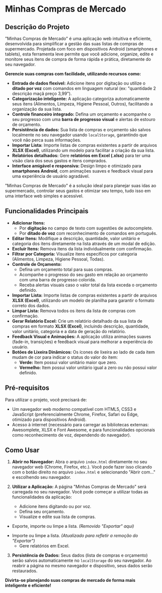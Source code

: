 # Minhas Compras de Mercado

## Descrição do Projeto

"Minhas Compras de Mercado" é uma aplicação web intuitiva e eficiente, desenvolvida para simplificar a gestão das suas listas de compras de supermercado. Projetada com foco em dispositivos Android (smartphones e tablets), esta ferramenta leve permite que você adicione, organize, edite e monitore seus itens de compra de forma rápida e prática, diretamente do seu navegador.

**Gerencie suas compras com facilidade, utilizando recursos como:**

*   **Entrada de dados flexível:** Adicione itens por digitação ou utilize o **ditado por voz** com comandos em linguagem natural (ex: "quantidade 2 descrição maçã preço 3,99").
*   **Categorização inteligente:** A aplicação categoriza automaticamente seus itens (Alimentos, Limpeza, Higiene Pessoal, Outros), facilitando a organização da sua lista.
*   **Controle financeiro integrado:** Defina um orçamento e acompanhe o seu progresso com uma **barra de progresso visual** e alertas de estouro de orçamento.
*   **Persistência de dados:** Sua lista de compras e orçamento são salvos localmente no seu navegador usando `localStorage`, garantindo que você não perca suas informações.
*   **Importar Lista:** Importe listas de compras existentes a partir de arquivos **XLSX (Excel)**, utilizando um modelo para facilitar a criação da sua lista.
*   **Relatórios detalhados:** Gere **relatórios em Excel (.xlsx)** para ter uma visão clara dos seus gastos e itens comprados.
*   **Interface amigável e responsiva:** Design limpo e otimizado para **smartphones Android**, com animações suaves e feedback visual para uma experiência de usuário agradável.

"Minhas Compras de Mercado" é a solução ideal para planejar suas idas ao supermercado, controlar seus gastos e otimizar seu tempo, tudo isso em uma interface web simples e acessível.

## Funcionalidades Principais

*   **Adicionar Itens:**
    *   Por **digitação** no campo de texto com sugestões de autocomplete.
    *   Por **ditado de voz** com reconhecimento de comandos em português.
*   **Editar Itens:** Modifique a descrição, quantidade, valor unitário e categoria dos itens diretamente na lista através de um modal de edição.
*   **Excluir Itens:** Remova itens da lista individualmente com confirmação.
*   **Filtrar por Categoria:** Visualize itens específicos por categoria (Alimentos, Limpeza, Higiene Pessoal, Todas).
*   **Controle de Orçamento:**
    *   Defina um orçamento total para suas compras.
    *   Acompanhe o progresso do seu gasto em relação ao orçamento com uma barra de progresso colorida.
    *   Receba alertas visuais caso o valor total da lista exceda o orçamento definido.
*   **Importar Lista:** Importe listas de compras existentes a partir de arquivos **XLSX (Excel)**, utilizando um modelo de planilha para garantir o formato correto dos dados.
*   **Limpar Lista:** Remova todos os itens da lista de compras com confirmação.
*   **Gerar Relatório Excel:** Crie um relatório detalhado da sua lista de compras em formato **XLSX (Excel)**, incluindo descrição, quantidade, valor unitário, categoria e a data de geração do relatório.
*   **Feedback Visual e Animações:** A aplicação utiliza animações suaves (fade-in, transições) e feedback visual para melhorar a experiência do usuário.
*   **Botões de Lixeira Dinâmicos:** Os ícones de lixeira ao lado de cada item mudam de cor para indicar o status do valor do item:
    *   **Verde:** Item possui valor unitário maior que zero.
    *   **Vermelho:** Item possui valor unitário igual a zero ou não possui valor definido.

## Pré-requisitos

Para utilizar o projeto, você precisará de:

*   Um navegador web moderno compatível com HTML5, CSS3 e JavaScript (preferencialmente Chrome, Firefox, Safari ou Edge, otimizado para dispositivos Android).
*   Acesso à internet (necessário para carregar as bibliotecas externas: Awesomplete, XLSX e Font Awesome, e para funcionalidades opcionais como reconhecimento de voz, dependendo do navegador).

## Como Usar

1.  **Abrir no Navegador:** Abra o arquivo `index.html` diretamente no seu navegador web (Chrome, Firefox, etc.). Você pode fazer isso clicando com o botão direito no arquivo `index.html` e selecionando "Abrir com..." e escolhendo seu navegador.

2.  **Utilizar a Aplicação:** A página "Minhas Compras de Mercado" será carregada no seu navegador. Você pode começar a utilizar todas as funcionalidades da aplicação:

    *   Adicione itens digitando ou por voz.
    *   Defina seu orçamento.
    *   Visualize e edite sua lista de compras.
-   Exporte, importe ou limpe a lista.  *(Removido "Exportar" aqui)*
+   Importe ou limpe a lista. *(Atualizado para refletir a remoção do "Exportar")*
    *   Gere relatórios em Excel.

3.  **Persistência de Dados:** Seus dados (lista de compras e orçamento) serão salvos automaticamente no `localStorage` do seu navegador. Ao reabrir a página no mesmo navegador e dispositivo, seus dados serão restaurados.

**Divirta-se planejando suas compras de mercado de forma mais inteligente e eficiente!**
